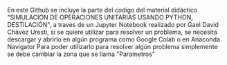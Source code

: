 En este Github se incluye la parte del codigo del material didáctico "SIMULACIÓN DE OPERACIONES UNITARIAS USANDO PYTHON, DESTILACIÓN", a traves de un Jupyter Notebook realizado por Gael David Chávez Uresti, si se quiere utilizar para resolver un problema, se necesita descargar y abrirlo en algún programa como Google Colab o en Anaconda Navigator
Para poder utilizarlo para resolver algún problema simplemente se debe cambiar la zona que se llama "Parametros"
